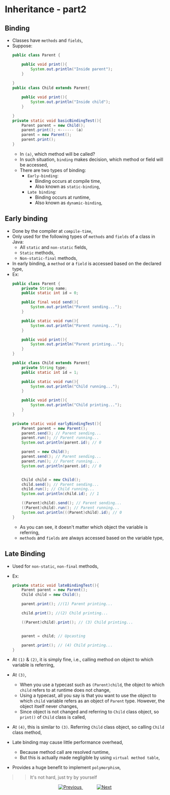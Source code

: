 
# Inheritance - part2

## Binding
- Classes have `methods` and `fields`,
- Suppose:
    ```java
    public class Parent {
    
        public void print(){
            System.out.println("Inside parent");
        }
        
    }
    public class Child extends Parent{
    
        public void print(){
            System.out.println("Inside child");
        }
    
    }
    private static void basicBindingTest(){
        Parent parent = new Child();
        parent.print(); <------ (a)
        parent = new Parent();
        parent.print();
    }
    ```
  - In `(a)`, which method will be called?
  - In such situation, `binding` makes decision, which method or field will be accessed,
  - There are two types of binding:
    - `Early-binding`:
      - Binding occurs at compile time,
      - Also known as `static-binding`,
    - `Late binding`:
      - Binding occurs at runtime, 
      - Also known as `dynamic-binding`,


## Early binding
- Done by the compiler at `compile-time`,
- Only used for the following types of `methods` and `fields` of a class in Java:
  - All `static` and `non-static` fields,
  - `Static` methods,
  - `Non-static-final` methods,
- In early binding, a `method` or a `field` is accessed based on the declared type,
- Ex:
    ```java
    public class Parent {
        private String name;
        public static int id = 0;
    
        public final void send(){
            System.out.println("Parent sending...");
        }
    
        public static void run(){
            System.out.println("Parent running...");
        }
    
        public void print(){
            System.out.println("Parent printing...");
        }
    }
    ```
    ```java
    public class Child extends Parent{
        private String type;
        public static int id = 1;
    
        public static void run(){
            System.out.println("Child running...");
        }
    
        public void print(){
            System.out.println("Child printing...");
        }
    }
    ```
    ```java
    private static void earlyBindingTest(){
        Parent parent = new Parent(); 
        parent.send(); // Parent sending...
        parent.run(); // Parent running...
        System.out.println(parent.id); // 0
    
        parent = new Child(); 
        parent.send(); // Parent sending...
        parent.run(); // Parent running...
        System.out.println(parent.id); // 0
    
    
        Child child = new Child(); 
        child.send(); // Parent sending...
        child.run(); // Child running...
        System.out.println(child.id); // 1
    
        ((Parent)child).send(); // Parent sending...
        ((Parent)child).run(); // Parent running...
        System.out.println(((Parent)child).id); // 0
    }
    ```
  - As you can see, it doesn't matter which object the variable is referring,
  - `methods` and `fields` are always accessed based on the variable type,

## Late Binding
- Used for `non-static`, `non-final` methods,
- Ex:
    ```java
    private static void lateBindingTest(){
        Parent parent = new Parent();
        Child child = new Child();
    
        parent.print(); //(1) Parent printing...
    
        child.print(); //(2) Child printing...
    
        ((Parent)child).print(); // (3) Child printing...
    
    
        parent = child; // Upcasting
    
        parent.print(); // (4) Child printing...
    }
    ```
- At `(1)` & `(2)`, it is simply fine, i.e., calling method on object to which variable is referring,
- At `(3)`, 
  - When you use a typecast such as `(Parent)child`, the object to which `child` refers to at runtime does not change,
  - Using a typecast, all you say is that you want to use the object to which `child` variable refers as an object of `Parent` type. However, the object itself never changes,
  - Since object is not changed and referring to `Child` class object, so `print()` of `Child` class is called,
- At `(4)`, this is similar to `(3)`. Referring `Child` class object, so calling `Child` class method,

- Late binding may cause little performance overhead,
  - Because method call are resolved runtime,
  - But this is actually made negligible by using `virtual method table`,
- Provides a huge benefit to implement `polymorphism`,

>> It's not hard, just try by yourself
    
<!-- bottom_nav_bar_1243 -->
<div align="center">
<a href="https://github.com/abusaeed2433/JavaInREADME/tree/main/inheritance/part1/">
    <img src="https://img.shields.io/badge/◀%20Previous-blue?style=for-the-badge" alt="Previous">
</a>
&nbsp;&nbsp;&nbsp;&nbsp;&nbsp;&nbsp;&nbsp;&nbsp;&nbsp;&nbsp;
<a href="https://github.com/abusaeed2433/JavaInREADME/tree/main/inheritance/part3/">
    <img src="https://img.shields.io/badge/Next%20▶-blue?style=for-the-badge" alt="Next">
</a>
</div>
<!-- bottom_nav_bar_1243 -->
